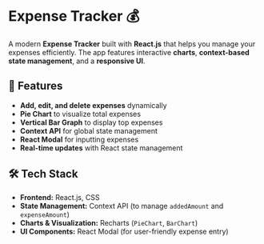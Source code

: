 # Expense Tracker 💰

A modern **Expense Tracker** built with **React.js** that helps you manage your expenses efficiently. The app features interactive **charts**, **context-based state management**, and a **responsive UI**.

## 🚀 Features
- **Add, edit, and delete expenses** dynamically
- **Pie Chart** to visualize total expenses
- **Vertical Bar Graph** to display top expenses
- **Context API** for global state management
- **React Modal** for inputting expenses
- **Real-time updates** with React state management

## 🛠 Tech Stack
- **Frontend:** React.js, CSS 
- **State Management:** Context API (to manage `addedAmount` and `expenseAmount`)
- **Charts & Visualization:** Recharts (`PieChart`, `BarChart`)
- **UI Components:** React Modal (for user-friendly expense entry)

